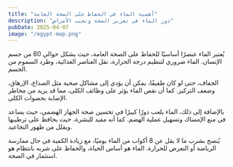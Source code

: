 ```yaml
---
title: "أهمية الماء في الحفاظ على الصحة العامة"
description: "دور الماء في تعزيز الصحة وتجنب الأمراض"
pubDate: 2025-04-07
image: "/egypt-map.png"
---
```


يُعتبر الماء عنصرًا أساسيًا للحفاظ على الصحة العامة، حيث يشكل حوالي 60 من جسم الإنسان. الماء ضروري لتنظيم درجة الحرارة، نقل العناصر الغذائية، وطرد السموم من الجسم.

الجفاف، حتى لو كان طفيفًا، يمكن أن يؤدي إلى مشاكل صحية مثل الصداع، الإرهاق، وضعف التركيز. كما أن نقص الماء يؤثر على وظائف الكلى، مما قد يزيد من مخاطر الإصابة بحصوات الكلى.

بالإضافة إلى ذلك، الماء يلعب دورًا كبيرًا في تحسين صحة الجهاز الهضمي، حيث يساعد في منع الإمساك وتسهيل عملية الهضم. كما أنه مفيد للبشرة، حيث يحافظ على ترطيبها ويقلل من ظهور التجاعيد.

يُنصح بشرب ما لا يقل عن 8 أكواب من الماء يوميًا، مع زيادة الكمية في حال ممارسة الرياضة أو التعرض للحرارة. الماء هو أساس الحياة، والحفاظ على شربه بانتظام هو استثمار في الصحة.
